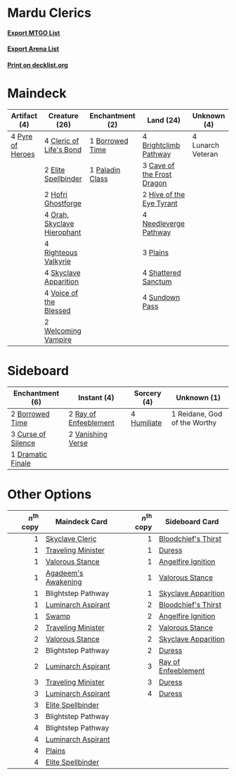 # Mardu Clerics

#### [Export MTGO List](../collection/Mardu%20Clerics/Mardu%20Clerics.txt)
#### [Export Arena List](../collection/Mardu%20Clerics/Mardu%20Clerics_arena.txt)
#### [Print on decklist.org](http://decklist.org/?deckmain=1%09Borrowed%20Time%0A4%09Brightclimb%20Pathway%0A3%09Cave%20of%20the%20Frost%20Dragon%0A4%09Cleric%20of%20Life's%20Bond%0A2%09Elite%20Spellbinder%0A2%09Hive%20of%20the%20Eye%20Tyrant%0A2%09Hofri%20Ghostforge%0A4%09Lunarch%20Veteran%0A4%09Needleverge%20Pathway%0A4%09Orah,%20Skyclave%20Hierophant%0A1%09Paladin%20Class%0A3%09Plains%0A4%09Pyre%20of%20Heroes%0A4%09Righteous%20Valkyrie%0A4%09Shattered%20Sanctum%0A4%09Skyclave%20Apparition%0A4%09Sundown%20Pass%0A4%09Voice%20of%20the%20Blessed%0A2%09Welcoming%20Vampire&deckside=2%09Borrowed%20Time%0A3%09Curse%20of%20Silence%0A1%09Dramatic%20Finale%0A4%09Humiliate%0A2%09Ray%20of%20Enfeeblement%0A1%09Reidane,%20God%20of%20the%20Worthy%0A2%09Vanishing%20Verse)
# Maindeck

|                                       Artifact (4)                                        |                                            Creature (26)                                             |                                     Enchantment (2)                                      |                                              Land (24)                                              |   Unknown (4)   |
|-------------------------------------------------------------------------------------------|------------------------------------------------------------------------------------------------------|------------------------------------------------------------------------------------------|-----------------------------------------------------------------------------------------------------|-----------------|
|4 [Pyre of Heroes](http://gatherer.wizards.com/Pages/Card/Details.aspx?multiverseid=503857)|4 [Cleric of Life's Bond](http://gatherer.wizards.com/Pages/Card/Details.aspx?multiverseid=491873)    |1 [Borrowed Time](http://gatherer.wizards.com/Pages/Card/Details.aspx?multiverseid=534759)|4 [Brightclimb Pathway](http://gatherer.wizards.com/Pages/Card/Details.aspx?multiverseid=491911)     |4 Lunarch Veteran|
|                                                                                           |2 [Elite Spellbinder](http://gatherer.wizards.com/Pages/Card/Details.aspx?multiverseid=513494)        |1 [Paladin Class](http://gatherer.wizards.com/Pages/Card/Details.aspx?multiverseid=527316)|3 [Cave of the Frost Dragon](http://gatherer.wizards.com/Pages/Card/Details.aspx?multiverseid=527540)|                 |
|                                                                                           |2 [Hofri Ghostforge](http://gatherer.wizards.com/Pages/Card/Details.aspx?multiverseid=513684)         |                                                                                          |2 [Hive of the Eye Tyrant](http://gatherer.wizards.com/Pages/Card/Details.aspx?multiverseid=527545)  |                 |
|                                                                                           |4 [Orah, Skyclave Hierophant](http://gatherer.wizards.com/Pages/Card/Details.aspx?multiverseid=491884)|                                                                                          |4 [Needleverge Pathway](http://gatherer.wizards.com/Pages/Card/Details.aspx?multiverseid=491918)     |                 |
|                                                                                           |4 [Righteous Valkyrie](http://gatherer.wizards.com/Pages/Card/Details.aspx?multiverseid=503630)       |                                                                                          |3 [Plains](http://gatherer.wizards.com/Pages/Card/Details.aspx?multiverseid=439856)                  |                 |
|                                                                                           |4 [Skyclave Apparition](http://gatherer.wizards.com/Pages/Card/Details.aspx?multiverseid=495603)      |                                                                                          |4 [Shattered Sanctum](http://gatherer.wizards.com/Pages/Card/Details.aspx?multiverseid=541140)       |                 |
|                                                                                           |4 [Voice of the Blessed](http://gatherer.wizards.com/Pages/Card/Details.aspx?multiverseid=540879)     |                                                                                          |4 [Sundown Pass](http://gatherer.wizards.com/Pages/Card/Details.aspx?multiverseid=541142)            |                 |
|                                                                                           |2 [Welcoming Vampire](http://gatherer.wizards.com/Pages/Card/Details.aspx?multiverseid=540882)        |                                                                                          |                                                                                                     |                 |


# Sideboard

|                                       Enchantment (6)                                       |                                          Instant (4)                                           |                                     Sorcery (4)                                      |        Unknown (1)         |
|---------------------------------------------------------------------------------------------|------------------------------------------------------------------------------------------------|--------------------------------------------------------------------------------------|----------------------------|
|2 [Borrowed Time](http://gatherer.wizards.com/Pages/Card/Details.aspx?multiverseid=534759)   |2 [Ray of Enfeeblement](http://gatherer.wizards.com/Pages/Card/Details.aspx?multiverseid=527403)|4 [Humiliate](http://gatherer.wizards.com/Pages/Card/Details.aspx?multiverseid=513685)|1 Reidane, God of the Worthy|
|3 [Curse of Silence](http://gatherer.wizards.com/Pages/Card/Details.aspx?multiverseid=534770)|2 [Vanishing Verse](http://gatherer.wizards.com/Pages/Card/Details.aspx?multiverseid=513736)    |                                                                                      |                            |
|1 [Dramatic Finale](http://gatherer.wizards.com/Pages/Card/Details.aspx?multiverseid=513672) |                                                                                                |                                                                                      |                            |


# Other Options

|*n*<sup>th</sup> copy|                                        Maindeck Card                                         |*n*<sup>th</sup> copy|                                        Sideboard Card                                        |
|--------------------:|----------------------------------------------------------------------------------------------|--------------------:|----------------------------------------------------------------------------------------------|
|                    1|[Skyclave Cleric](http://gatherer.wizards.com/Pages/Card/Details.aspx?multiverseid=491666)    |                    1|[Bloodchief's Thirst](http://gatherer.wizards.com/Pages/Card/Details.aspx?multiverseid=491729)|
|                    1|[Traveling Minister](http://gatherer.wizards.com/Pages/Card/Details.aspx?multiverseid=540873) |                    1|[Duress](http://gatherer.wizards.com/Pages/Card/Details.aspx?multiverseid=14557)              |
|                    1|[Valorous Stance](http://gatherer.wizards.com/Pages/Card/Details.aspx?multiverseid=391950)    |                    1|[Angelfire Ignition](http://gatherer.wizards.com/Pages/Card/Details.aspx?multiverseid=535000) |
|                    1|[Agadeem's Awakening](http://gatherer.wizards.com/Pages/Card/Details.aspx?multiverseid=491723)|                    1|[Valorous Stance](http://gatherer.wizards.com/Pages/Card/Details.aspx?multiverseid=391950)    |
|                    1|Blightstep Pathway                                                                            |                    1|[Skyclave Apparition](http://gatherer.wizards.com/Pages/Card/Details.aspx?multiverseid=495603)|
|                    1|[Luminarch Aspirant](http://gatherer.wizards.com/Pages/Card/Details.aspx?multiverseid=491647) |                    2|[Bloodchief's Thirst](http://gatherer.wizards.com/Pages/Card/Details.aspx?multiverseid=491729)|
|                    1|[Swamp](http://gatherer.wizards.com/Pages/Card/Details.aspx?multiverseid=439858)              |                    2|[Angelfire Ignition](http://gatherer.wizards.com/Pages/Card/Details.aspx?multiverseid=535000) |
|                    2|[Traveling Minister](http://gatherer.wizards.com/Pages/Card/Details.aspx?multiverseid=540873) |                    2|[Valorous Stance](http://gatherer.wizards.com/Pages/Card/Details.aspx?multiverseid=391950)    |
|                    2|[Valorous Stance](http://gatherer.wizards.com/Pages/Card/Details.aspx?multiverseid=391950)    |                    2|[Skyclave Apparition](http://gatherer.wizards.com/Pages/Card/Details.aspx?multiverseid=495603)|
|                    2|Blightstep Pathway                                                                            |                    2|[Duress](http://gatherer.wizards.com/Pages/Card/Details.aspx?multiverseid=14557)              |
|                    2|[Luminarch Aspirant](http://gatherer.wizards.com/Pages/Card/Details.aspx?multiverseid=491647) |                    3|[Ray of Enfeeblement](http://gatherer.wizards.com/Pages/Card/Details.aspx?multiverseid=527403)|
|                    3|[Traveling Minister](http://gatherer.wizards.com/Pages/Card/Details.aspx?multiverseid=540873) |                    3|[Duress](http://gatherer.wizards.com/Pages/Card/Details.aspx?multiverseid=14557)              |
|                    3|[Luminarch Aspirant](http://gatherer.wizards.com/Pages/Card/Details.aspx?multiverseid=491647) |                    4|[Duress](http://gatherer.wizards.com/Pages/Card/Details.aspx?multiverseid=14557)              |
|                    3|[Elite Spellbinder](http://gatherer.wizards.com/Pages/Card/Details.aspx?multiverseid=513494)  |                     |                                                                                              |
|                    3|Blightstep Pathway                                                                            |                     |                                                                                              |
|                    4|Blightstep Pathway                                                                            |                     |                                                                                              |
|                    4|[Luminarch Aspirant](http://gatherer.wizards.com/Pages/Card/Details.aspx?multiverseid=491647) |                     |                                                                                              |
|                    4|[Plains](http://gatherer.wizards.com/Pages/Card/Details.aspx?multiverseid=439856)             |                     |                                                                                              |
|                    4|[Elite Spellbinder](http://gatherer.wizards.com/Pages/Card/Details.aspx?multiverseid=513494)  |                     |                                                                                              |

